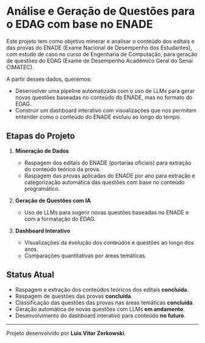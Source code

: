 # Análise e Geração de Questões para o EDAG com base no ENADE

Este projeto tem como objetivo minerar e analisar o conteúdo dos editais e das provas do ENADE (Exame Nacional de Desempenho dos Estudantes), com estudo de caso no curso de Engenharia de Computação, para geração de questões do EDAG (Exame de Desempenho Acadêmico Geral do Senai CIMATEC).

A partir desses dados, queremos:

- Desenvolver uma pipeline automatizada com o uso de LLMs para gerar novas questões baseadas no conteúdo do ENADE, mas no formato do EDAG.
- Construir um dashboard interativo com visualizações que nos permitam entender como o conteúdo do ENADE evoluiu ao longo do tempo.

## Etapas do Projeto

1. **Mineração de Dados**
   - Raspagem dos editais do ENADE (portarias oficiais) para extração do conteúdo teórico da prova.
   - Raspagem das provas aplicadas do ENADE por ano para extração e categorização automática das questões com base no conteúdo programático.

2. **Geração de Questões com IA**
   - Uso de LLMs para sugerir novas questões baseadas no ENADE e com a formatação do EDAG.

3. **Dashboard Interativo**
   - Visualizações da evolução dos conteúdos e questões ao longo dos anos.
   - Comparações quantitativas por áreas temáticas.

## Status Atual

- Raspagem e extração dos conteúdos teóricos dos editais **concluída**.
- Raspagem de questões das provas **concluída**.
- Classificação das questões das provas nas áreas temáticas **concluída**.
- Geração automática de novas questões com LLMs **em andamento**.
- Desenvolvimento do dashboard interativo para conteúdo **no futuro**.

---

Projeto desenvolvido por **Luis Vitor Zerkowski**.